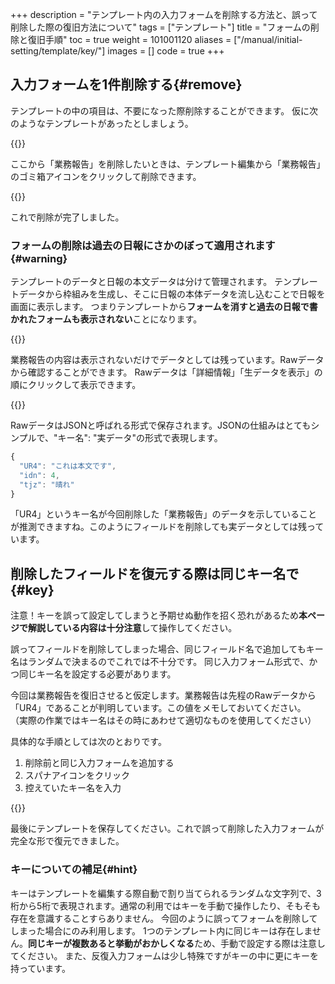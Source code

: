 +++
description = "テンプレート内の入力フォームを削除する方法と、誤って削除した際の復旧方法について"
tags = ["テンプレート"]
title = "フォームの削除と復旧手順"
toc = true
weight = 101001120
aliases = ["/manual/initial-setting/template/key/"]
images = []
code = true
+++

## 入力フォームを1件削除する{#remove}

テンプレートの中の項目は、不要になった際削除することができます。
仮に次のようなテンプレートがあったとしましょう。

{{<appscreen filename="pre-report" title="不要になったレポートを削除します">}}

ここから「業務報告」を削除したいときは、テンプレート編集から「業務報告」のゴミ箱アイコンをクリックして削除できます。

{{<appscreen filename="field-delete" title="レポートテンプレートから不要な入力フォームを削除する">}}

これで削除が完了しました。

### フォームの削除は過去の日報にさかのぼって適用されます{#warning}

テンプレートのデータと日報の本文データは分けて管理されます。
テンプレートデータから枠組みを生成し、そこに日報の本体データを流し込むことで日報を画面に表示します。
つまりテンプレートから**フォームを消すと過去の日報で書かれたフォームも表示されない**ことになります。

{{<appscreen filename="invisible" title="過去に提出されたレポートからも削除したフォームが消えます">}}

業務報告の内容は表示されないだけでデータとしては残っています。Rawデータから確認することができます。
Rawデータは「詳細情報」「生データを表示」の順にクリックして表示できます。

{{<appscreen filename="raw-data" title="入力フォームを削除してもRawデータにはデータが残ります">}}

RawデータはJSONと呼ばれる形式で保存されます。JSONの仕組みはとてもシンプルで、"キー名": "実データ"の形式で表現します。

```javascript
{
  "UR4": "これは本文です",
  "idn": 4,
  "tjz": "晴れ"
}
```

「UR4」というキー名が今回削除した「業務報告」のデータを示していることが推測できますね。このようにフィールドを削除しても実データとしては残っています。

## 削除したフィールドを復元する際は同じキー名で{#key}

注意！キーを誤って設定してしまうと予期せぬ動作を招く恐れがあるため**本ページで解説している内容は十分注意**して操作してください。

誤ってフィールドを削除してしまった場合、同じフィールド名で追加してもキー名はランダムで決まるのでこれでは不十分です。
同じ入力フォーム形式で、かつ同じキー名を設定する必要があります。

今回は業務報告を復旧させると仮定します。業務報告は先程のRawデータから「UR4」であることが判明しています。この値をメモしておいてください。
（実際の作業ではキー名はその時にあわせて適切なものを使用してください）

具体的な手順としては次のとおりです。

1. 削除前と同じ入力フォームを追加する
1. スパナアイコンをクリック
1. 控えていたキー名を入力

{{<appscreen filename="edit-key" title="レポートテンプレートの入力フォームにはそれぞれKeyがあります。Keyを手動で書き換えることで削除したフォームを復旧できます">}}

最後にテンプレートを保存してください。これで誤って削除した入力フォームが完全な形で復元できました。

### キーについての補足{#hint}

キーはテンプレートを編集する際自動で割り当てられるランダムな文字列で、3桁から5桁で表現されます。通常の利用ではキーを手動で操作したり、そもそも存在を意識することすらありません。
今回のように誤ってフォームを削除してしまった場合にのみ利用します。
1つのテンプレート内に同じキーは存在しません。**同じキーが複数あると挙動がおかしくなる**ため、手動で設定する際は注意してください。
また、反復入力フォームは少し特殊ですがキーの中に更にキーを持っています。
